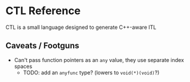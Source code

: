 # CTL Reference

CTL is a small language designed to generate C++-aware ITL

## Caveats / Footguns

* Can't pass function pointers as an `any` value, they use separate index spaces
    * TODO: add an `anyfunc` type? (lowers to `void(*)(void)`?)
